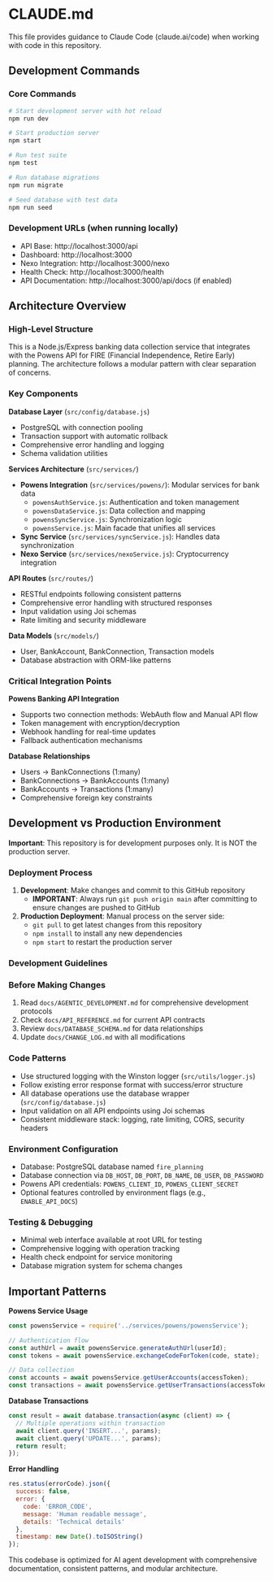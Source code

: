 # CLAUDE.md

This file provides guidance to Claude Code (claude.ai/code) when working with code in this repository.

## Development Commands

### Core Commands
```bash
# Start development server with hot reload
npm run dev

# Start production server
npm start

# Run test suite
npm test

# Run database migrations
npm run migrate

# Seed database with test data
npm run seed
```

### Development URLs (when running locally)
- API Base: http://localhost:3000/api
- Dashboard: http://localhost:3000
- Nexo Integration: http://localhost:3000/nexo
- Health Check: http://localhost:3000/health
- API Documentation: http://localhost:3000/api/docs (if enabled)

## Architecture Overview

### High-Level Structure
This is a Node.js/Express banking data collection service that integrates with the Powens API for FIRE (Financial Independence, Retire Early) planning. The architecture follows a modular pattern with clear separation of concerns.

### Key Components

**Database Layer** (`src/config/database.js`)
- PostgreSQL with connection pooling
- Transaction support with automatic rollback
- Comprehensive error handling and logging
- Schema validation utilities

**Services Architecture** (`src/services/`)
- **Powens Integration** (`src/services/powens/`): Modular services for bank data
  - `powensAuthService.js`: Authentication and token management
  - `powensDataService.js`: Data collection and mapping
  - `powensSyncService.js`: Synchronization logic
  - `powensService.js`: Main facade that unifies all services
- **Sync Service** (`src/services/syncService.js`): Handles data synchronization
- **Nexo Service** (`src/services/nexoService.js`): Cryptocurrency integration

**API Routes** (`src/routes/`)
- RESTful endpoints following consistent patterns
- Comprehensive error handling with structured responses
- Input validation using Joi schemas
- Rate limiting and security middleware

**Data Models** (`src/models/`)
- User, BankAccount, BankConnection, Transaction models
- Database abstraction with ORM-like patterns

### Critical Integration Points

**Powens Banking API Integration**
- Supports two connection methods: WebAuth flow and Manual API flow
- Token management with encryption/decryption
- Webhook handling for real-time updates
- Fallback authentication mechanisms

**Database Relationships**
- Users → BankConnections (1:many)
- BankConnections → BankAccounts (1:many)
- BankAccounts → Transactions (1:many)
- Comprehensive foreign key constraints

## Development vs Production Environment

**Important**: This repository is for development purposes only. It is NOT the production server.

### Deployment Process
1. **Development**: Make changes and commit to this GitHub repository
   - **IMPORTANT**: Always run `git push origin main` after committing to ensure changes are pushed to GitHub
2. **Production Deployment**: Manual process on the server side:
   - `git pull` to get latest changes from this repository
   - `npm install` to install any new dependencies
   - `npm start` to restart the production server

### Development Guidelines

### Before Making Changes
1. Read `docs/AGENTIC_DEVELOPMENT.md` for comprehensive development protocols
2. Check `docs/API_REFERENCE.md` for current API contracts
3. Review `docs/DATABASE_SCHEMA.md` for data relationships
4. Update `docs/CHANGE_LOG.md` with all modifications

### Code Patterns
- Use structured logging with the Winston logger (`src/utils/logger.js`)
- Follow existing error response format with success/error structure
- All database operations use the database wrapper (`src/config/database.js`)
- Input validation on all API endpoints using Joi schemas
- Consistent middleware stack: logging, rate limiting, CORS, security headers

### Environment Configuration
- Database: PostgreSQL database named `fire_planning`
- Database connection via `DB_HOST`, `DB_PORT`, `DB_NAME`, `DB_USER`, `DB_PASSWORD`
- Powens API credentials: `POWENS_CLIENT_ID`, `POWENS_CLIENT_SECRET`
- Optional features controlled by environment flags (e.g., `ENABLE_API_DOCS`)

### Testing & Debugging
- Minimal web interface available at root URL for testing
- Comprehensive logging with operation tracking
- Health check endpoint for service monitoring
- Database migration system for schema changes

## Important Patterns

**Powens Service Usage**
```javascript
const powensService = require('../services/powens/powensService');

// Authentication flow
const authUrl = await powensService.generateAuthUrl(userId);
const tokens = await powensService.exchangeCodeForToken(code, state);

// Data collection
const accounts = await powensService.getUserAccounts(accessToken);
const transactions = await powensService.getUserTransactions(accessToken);
```

**Database Transactions**
```javascript
const result = await database.transaction(async (client) => {
  // Multiple operations within transaction
  await client.query('INSERT...', params);
  await client.query('UPDATE...', params);
  return result;
});
```

**Error Handling**
```javascript
res.status(errorCode).json({
  success: false,
  error: {
    code: 'ERROR_CODE',
    message: 'Human readable message',
    details: 'Technical details'
  },
  timestamp: new Date().toISOString()
});
```

This codebase is optimized for AI agent development with comprehensive documentation, consistent patterns, and modular architecture.